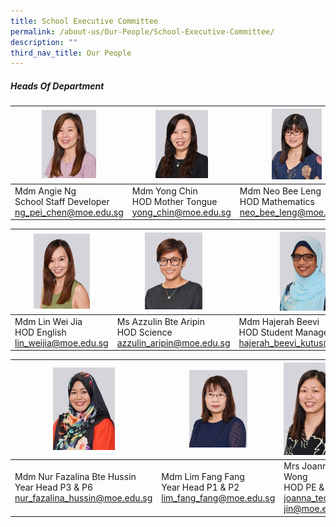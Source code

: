 ```yaml
---
title: School Executive Committee
permalink: /about-us/Our-People/School-Executive-Committee/
description: ""
third_nav_title: Our People
---
```

##### Heads Of Department

| <img style="width:50%" src="/images/About%20Us/Our%20People/School%20Exec%20Committee/S1.jpg"> | <img style="width:53%" src="/images/About%20Us/Our%20People/School%20Exec%20Committee/S2.jpg"> | <img style="width:44%" src="/images/About%20Us/Our%20People/School%20Exec%20Committee/S3.jpg"> |
| -------- | -------- | -------- |
| Mdm Angie Ng <br> School Staff Developer <br>ng_pei_chen@moe.edu.sg     | Mdm Yong Chin <br> HOD Mother Tongue <br>yong_chin@moe.edu.sg     | Mdm Neo Bee Leng <br> HOD Mathematics <br> neo_bee_leng@moe.edu.sg |

| <img style="width:60%" src="/images/About%20Us/Our%20People/School%20Exec%20Committee/S4.jpg"> | <img style="width:51%" src="/images/About%20Us/Our%20People/School%20Exec%20Committee/S5.jpg"> | <img style="width:42%" src="/images/About%20Us/Our%20People/School%20Exec%20Committee/S7.jpg"> |
| -------- | -------- | -------- |
| Mdm Lin Wei Jia <br> HOD English <br>lin_weijia@moe.edu.sg     | Ms Azzulin Bte Aripin <br> HOD Science <br>azzulin_aripin@moe.edu.sg     | Mdm Hajerah Beevi <br> HOD Student Management <br> hajerah_beevi_kutus@moe.edu.sg |

| <img style="width:45%" src="/images/About%20Us/Our%20People/School%20Exec%20Committee/S8.jpg"> | <img style="width:51%" src="/images/About%20Us/Our%20People/School%20Exec%20Committee/S9.jpg"> | <img style="width:100%" src="/images/About%20Us/Our%20People/School%20Exec%20Committee/S10.jpg"> |
| -------- | -------- | -------- |
| Mdm Nur Fazalina Bte Hussin <br> Year Head P3 & P6<br>nur_fazalina_hussin@moe.edu.sg     | Mdm Lim Fang Fang <br> Year Head P1 & P2 <br>lim_fang_fang@moe.edu.sg | Mrs Joanna Wong <br> HOD PE & CCA <br> joanna_teo_wei-jin@moe.edu.sg |



